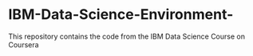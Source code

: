 # IBM-Data-Science-Environment-
This repository contains the code from the IBM Data Science Course on Coursera 
